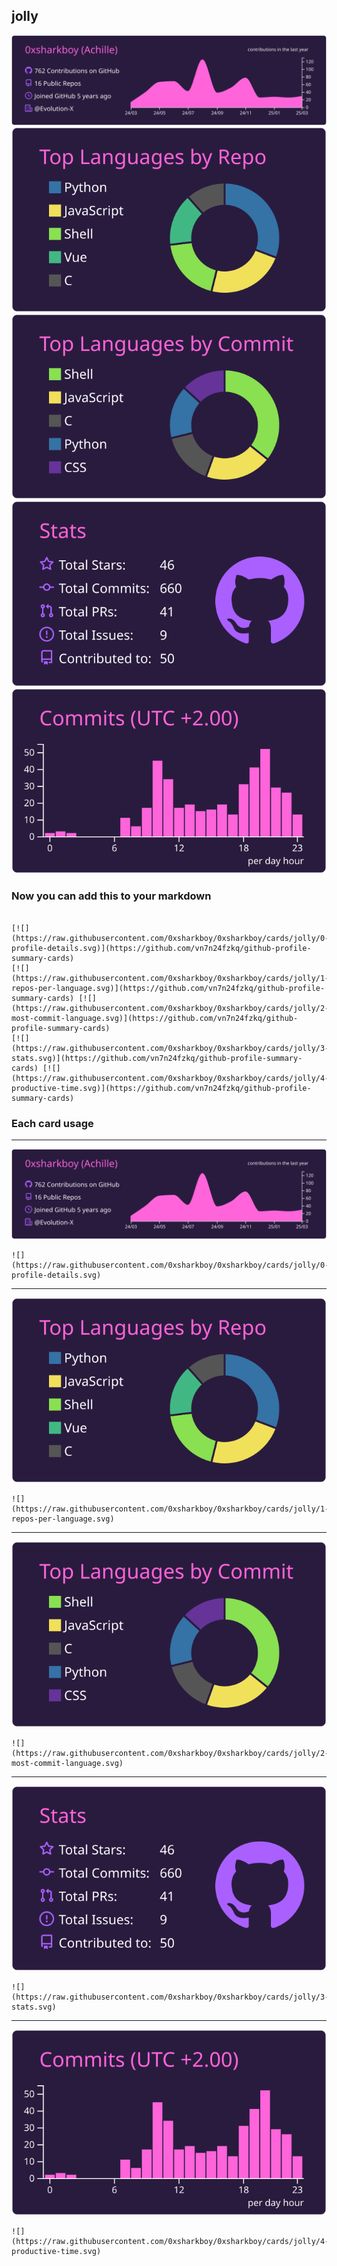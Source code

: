 ## jolly

[![](./0-profile-details.svg)](https://github.com/vn7n24fzkq/github-profile-summary-cards)
[![](./1-repos-per-language.svg)](https://github.com/vn7n24fzkq/github-profile-summary-cards) [![](./2-most-commit-language.svg)](https://github.com/vn7n24fzkq/github-profile-summary-cards)
[![](./3-stats.svg)](https://github.com/vn7n24fzkq/github-profile-summary-cards) [![](./4-productive-time.svg)](https://github.com/vn7n24fzkq/github-profile-summary-cards)
### Now you can add this to your markdown
```

[![](https://raw.githubusercontent.com/0xsharkboy/0xsharkboy/cards/jolly/0-profile-details.svg)](https://github.com/vn7n24fzkq/github-profile-summary-cards)
[![](https://raw.githubusercontent.com/0xsharkboy/0xsharkboy/cards/jolly/1-repos-per-language.svg)](https://github.com/vn7n24fzkq/github-profile-summary-cards) [![](https://raw.githubusercontent.com/0xsharkboy/0xsharkboy/cards/jolly/2-most-commit-language.svg)](https://github.com/vn7n24fzkq/github-profile-summary-cards)
[![](https://raw.githubusercontent.com/0xsharkboy/0xsharkboy/cards/jolly/3-stats.svg)](https://github.com/vn7n24fzkq/github-profile-summary-cards) [![](https://raw.githubusercontent.com/0xsharkboy/0xsharkboy/cards/jolly/4-productive-time.svg)](https://github.com/vn7n24fzkq/github-profile-summary-cards)

```

### Each card usage
---

![](./0-profile-details.svg)

```
![](https://raw.githubusercontent.com/0xsharkboy/0xsharkboy/cards/jolly/0-profile-details.svg)
```

    

---

![](./1-repos-per-language.svg)

```
![](https://raw.githubusercontent.com/0xsharkboy/0xsharkboy/cards/jolly/1-repos-per-language.svg)
```

    

---

![](./2-most-commit-language.svg)

```
![](https://raw.githubusercontent.com/0xsharkboy/0xsharkboy/cards/jolly/2-most-commit-language.svg)
```

    

---

![](./3-stats.svg)

```
![](https://raw.githubusercontent.com/0xsharkboy/0xsharkboy/cards/jolly/3-stats.svg)
```

    

---

![](./4-productive-time.svg)

```
![](https://raw.githubusercontent.com/0xsharkboy/0xsharkboy/cards/jolly/4-productive-time.svg)
```

    
